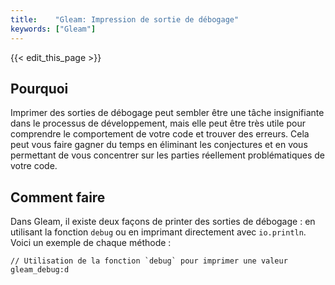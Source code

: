 ```yaml
---
title:    "Gleam: Impression de sortie de débogage"
keywords: ["Gleam"]
---
```


{{< edit_this_page >}}

## Pourquoi

Imprimer des sorties de débogage peut sembler être une tâche insignifiante dans le processus de développement, mais elle peut être très utile pour comprendre le comportement de votre code et trouver des erreurs. Cela peut vous faire gagner du temps en éliminant les conjectures et en vous permettant de vous concentrer sur les parties réellement problématiques de votre code.

## Comment faire

Dans Gleam, il existe deux façons de printer des sorties de débogage : en utilisant la fonction `debug` ou en imprimant directement avec `io.println`. Voici un exemple de chaque méthode :

```
// Utilisation de la fonction `debug` pour imprimer une valeur
gleam_debug:d